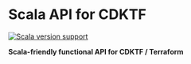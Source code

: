 # Scala API for CDKTF

[![Scala version support](https://index.scala-lang.org/jobial-io/scala-cdktf/scala-cdktf/latest-by-scala-version.svg?targetType=Js)](https://index.scala-lang.org/jobial-io/scala-cdktf)

**Scala-friendly functional API for CDKTF / Terraform**

